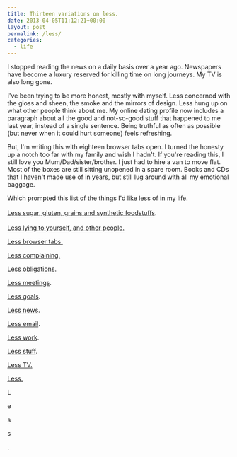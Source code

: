 ```yaml
---
title: Thirteen variations on less.
date: 2013-04-05T11:12:21+00:00
layout: post
permalink: /less/
categories:
  - life
---
```

<p>I stopped reading the news on a daily basis over a year ago. Newspapers have become a luxury reserved for killing time on long journeys. My TV is also long gone.</p><p>I've been trying to be more honest, mostly with myself. Less concerned with the gloss and sheen, the smoke and the mirrors of design.&nbsp;Less hung up on what other people think about me. My online dating profile now includes a paragraph about all the good and not-so-good stuff that happened to me last year, instead of a single sentence. Being truthful as often as possible (but never when it could hurt someone) feels refreshing.&nbsp;</p><p>But, I'm writing this with eighteen browser tabs open. I turned the honesty up a notch too far with my family and wish I hadn't. If you're reading this, I still love you Mum/Dad/sister/brother. I just had to hire a van to move flat. Most of the boxes are still sitting unopened in a spare room. Books and CDs that I haven't made use of in years, but still lug around with all my emotional baggage.</p><p>Which prompted this list of the things I'd like less of in my life.&nbsp;<br></p><p></p><p><a href="http://www.bulletproofexec.com/start-the-bulletproof-diet/" style="line-height: 1.6em;">Less sugar, gluten, grains and synthetic foodstuffs</a><span style="line-height: 1.6em;">.</span><br></p><p><a href="http://www.radicalhonesty.com/">Less lying to yourself, and other people.</a></p><p><a href="http://blog.bufferapp.com/what-multitasking-does-to-our-brains">Less browser tabs.</a></p><p><a href="http://www.getaddictedto.com/stefan-sagmeister-interview/">Less complaining.</a></p><p><a href="http://opinionator.blogs.nytimes.com/2012/06/30/the-busy-trap/">Less obligations.</a></p><p><a href="http://gettingreal.37signals.com/ch07_Meetings_Are_Toxic.php">Less meetings</a><span>.</span></p><p><a href="http://zenhabits.net/no-goal/">Less goals</a><span>.</span><br></p><p><a href="http://greig.cc/its-not-just-what-you-do-its-what-you-dont-do">Less news</a><span>.</span></p><p><a href="http://five.sentenc.es/">Less email</a>.<br></p><p><a href="https://medium.com/i-m-h-o/ef4772e3c628">L</a><a href="https://medium.com/i-m-h-o/ef4772e3c628">ess work</a><span>.</span></p><p><a href="http://www.theminimalists.com/minimalism/">Less stuff</a><span>.</span></p><p><a href="http://www.becomingminimalist.com/ten-reasons-to-watch-less-television/">Less TV.</a></p><p><a href="http://www.jamesaltucher.com/2013/04/less/">Less.</a><br></p><p>L</p><p>e</p><p>s</p><p>s</p><p>.</p><p></p>
